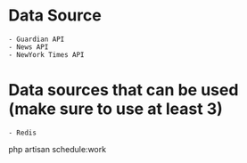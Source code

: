 
# Data Source
    - Guardian API
    - News API
    - NewYork Times API





# Data sources that can be used (make sure to use at least 3)
    - Redis




php artisan schedule:work

